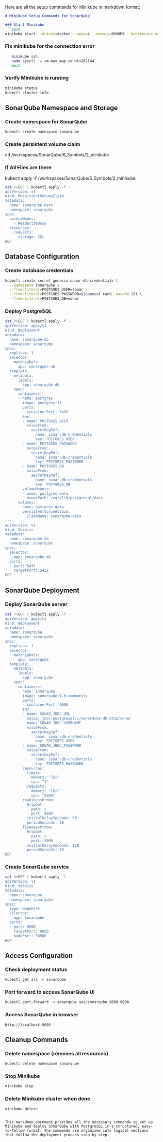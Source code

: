Here are all the setup commands for Minikube in markdown format:

```markdown
# Minikube Setup Commands for SonarQube

### Start Minikube
```bash
minikube start --driver=docker --cpus=4 --memory=8096MB --kubernetes-version=stable
```

### Fix minikube for the connection error
```bash
   minikube ssh
   sudo sysctl -w vm.max_map_count=262144
   exit
```


### Verify Minikube is running
```bash
minikube status
kubectl cluster-info
```

## SonarQube Namespace and Storage

### Create namespace for SonarQube
```bash
kubectl create namespace sonarqube
```

### Create persistent volume claim
cd /workspaces/SonarQube/6_Symbols/2_minikube

### If All Files are there
kubectl apply -f /workspaces/SonarQube/6_Symbols/2_minikube


```bash
cat <<EOF | kubectl apply -f -
apiVersion: v1
kind: PersistentVolumeClaim
metadata:
  name: sonarqube-data
  namespace: sonarqube
spec:
  accessModes:
    - ReadWriteOnce
  resources:
    requests:
      storage: 2Gi
EOF
```

## Database Configuration

### Create database credentials
```bash
kubectl create secret generic sonar-db-credentials \
  --namespace sonarqube \
  --from-literal=POSTGRES_USER=sonar \
  --from-literal=POSTGRES_PASSWORD=$(openssl rand -base64 12) \
  --from-literal=POSTGRES_DB=sonar
```

### Deploy PostgreSQL
```bash
cat <<EOF | kubectl apply -f -
apiVersion: apps/v1
kind: Deployment
metadata:
  name: sonarqube-db
  namespace: sonarqube
spec:
  replicas: 1
  selector:
    matchLabels:
      app: sonarqube-db
  template:
    metadata:
      labels:
        app: sonarqube-db
    spec:
      containers:
      - name: postgres
        image: postgres:13
        ports:
        - containerPort: 5432
        env:
        - name: POSTGRES_USER
          valueFrom:
            secretKeyRef:
              name: sonar-db-credentials
              key: POSTGRES_USER
        - name: POSTGRES_PASSWORD
          valueFrom:
            secretKeyRef:
              name: sonar-db-credentials
              key: POSTGRES_PASSWORD
        - name: POSTGRES_DB
          valueFrom:
            secretKeyRef:
              name: sonar-db-credentials
              key: POSTGRES_DB
        volumeMounts:
        - name: postgres-data
          mountPath: /var/lib/postgresql/data
      volumes:
      - name: postgres-data
        persistentVolumeClaim:
          claimName: sonarqube-data
---
apiVersion: v1
kind: Service
metadata:
  name: sonarqube-db
  namespace: sonarqube
spec:
  selector:
    app: sonarqube-db
  ports:
  - port: 5432
    targetPort: 5432
EOF
```

## SonarQube Deployment

### Deploy SonarQube server
```bash
cat <<EOF | kubectl apply -f -
apiVersion: apps/v1
kind: Deployment
metadata:
  name: sonarqube
  namespace: sonarqube
spec:
  replicas: 1
  selector:
    matchLabels:
      app: sonarqube
  template:
    metadata:
      labels:
        app: sonarqube
    spec:
      containers:
      - name: sonarqube
        image: sonarqube:9.9-community
        ports:
        - containerPort: 9000
        env:
        - name: SONAR_JDBC_URL
          value: jdbc:postgresql://sonarqube-db:5432/sonar
        - name: SONAR_JDBC_USERNAME
          valueFrom:
            secretKeyRef:
              name: sonar-db-credentials
              key: POSTGRES_USER
        - name: SONAR_JDBC_PASSWORD
          valueFrom:
            secretKeyRef:
              name: sonar-db-credentials
              key: POSTGRES_PASSWORD
        resources:
          limits:
            memory: "2Gi"
            cpu: "1"
          requests:
            memory: "1Gi"
            cpu: "500m"
        readinessProbe:
          httpGet:
            path: /
            port: 9000
          initialDelaySeconds: 60
          periodSeconds: 30
        livenessProbe:
          httpGet:
            path: /
            port: 9000
          initialDelaySeconds: 120
          periodSeconds: 30
EOF
```

### Create SonarQube service
```bash
cat <<EOF | kubectl apply -f -
apiVersion: v1
kind: Service
metadata:
  name: sonarqube
  namespace: sonarqube
spec:
  type: NodePort
  selector:
    app: sonarqube
  ports:
  - port: 9000
    targetPort: 9000
    nodePort: 30900
EOF
```

## Access Configuration

### Check deployment status
```bash
kubectl get all -n sonarqube
```

### Port forward to access SonarQube UI
```bash
kubectl port-forward -n sonarqube svc/sonarqube 9000:9000 
```



### Access SonarQube in browser
```
http://localhost:9000
```

## Cleanup Commands

### Delete namespace (removes all resources)
```bash
kubectl delete namespace sonarqube
```

### Stop Minikube
```bash
minikube stop
```

### Delete Minikube cluster when done
```bash
minikube delete
```
```

This markdown document provides all the necessary commands to set up Minikube and deploy SonarQube with PostgreSQL in a structured, easy-to-follow format. The commands are organized into logical sections that follow the deployment process step by step.